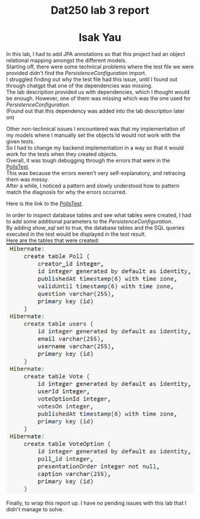 # <center> Dat250 lab 3 report
# <center> Isak Yau  


In this lab, I had to add JPA annotations so that this project had an object relational mapping amongst the different models.  
Starting off, there were some technical problems where the test file we were provided didn't find the *PersistenceConfiguration* import.  
I struggled finding out why the test file had this issue, until I found out through chatgpt that one of the dependencies was missing.  
The lab description provided us with dependencies, which I thought would be enough. 
However, one of them was missing which was the one used for *PersistenceConfiguration*.  
(Found out that this dependency was added into the lab description later on)

Other non-technical issues I encountered was that my implementation of my models where I manually set the objects Id would not work with the given tests.  
So I had to change my backend implementation in a way so that it would work for the tests when they created objects.  
Overall, it was tough debugging through the errors that were in the [PollsTest](backend/src/test/java/dat250/lab1/PollsTest.java).  
This was because the errors weren't very self-explanatory, and retracing them was messy.  
After a while, I noticed a pattern and slowly understood how to pattern match the diagnosis for why the errors occurred.  


Here is the link to the [PollsTest](backend/src/test/java/dat250/lab1/PollsTest.java).  

In order to inspect database tables and see what tables were created, I had to add some additional parameters to the 
*PersistenceConfiguration*.  
By adding *show_sql* set to true, the database tables and the SQL queries executed in the test would be displayed in the test result.  
Here are the tables that were created:  
![tables](resources/img.png)  

Finally, to wrap this report up. I have no pending issues with this lab that I didn't manage to solve.  
